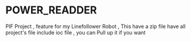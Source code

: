 # POWER_READDER
PIF Project , feature for my Linefollower Robot , This have a zip file have all project's file include ioc file , you can Pull up it if you want 
